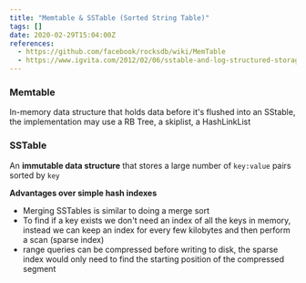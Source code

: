 ```yaml
---
title: "Memtable & SSTable (Sorted String Table)"
tags: []
date: 2020-02-29T15:04:00Z
references:
  - https://github.com/facebook/rocksdb/wiki/MemTable
  - https://www.igvita.com/2012/02/06/sstable-and-log-structured-storage-leveldb/
---
```


### Memtable

In-memory data structure that holds data before it's flushed into an SStable, the implementation may use a RB Tree, a skiplist, a HashLinkList

### SSTable

An **immutable data structure** that stores a large number of `key:value` pairs sorted by `key`

**Advantages over simple hash indexes**

- Merging SSTables is similar to doing a merge sort
- To find if a key exists we don't need an index of all the keys in memory, instead we can keep an index for every few kilobytes and then perform a scan (sparse index)
- range queries can be compressed before writing to disk, the sparse index would only need to find the starting position of the compressed segment


